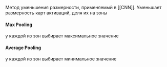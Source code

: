 Метод уменьшения размерности, применяемый в [[CNN]]. 
Уменьшает размерность карт активаций, деля их на зоны
#### Max Pooling
у каждой из зон выбирает максимальное значение

#### Average Pooling
у каждой из зон выбирает минимальное значение